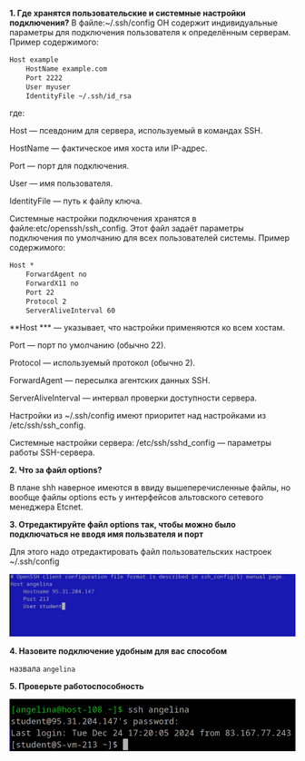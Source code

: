 **1. Где хранятся пользовательские и системные настройки подключения?**
В файле:~/.ssh/config
ОН содержит индивидуальные параметры для подключения пользователя к определённым серверам. Пример содержимого:
```
Host example
    HostName example.com
    Port 2222
    User myuser
    IdentityFile ~/.ssh/id_rsa
```
где:

Host — псевдоним для сервера, используемый в командах SSH.

HostName — фактическое имя хоста или IP-адрес.

Port — порт для подключения.

User — имя пользователя.

IdentityFile — путь к файлу ключа.

Системные настройки подключения хранятся в файле:etc/openssh/ssh_config. Этот файл задаёт параметры подключения по умолчанию для всех пользователей системы. Пример содержимого:
```
Host *
    ForwardAgent no
    ForwardX11 no
    Port 22
    Protocol 2
    ServerAliveInterval 60
```
**Host *** — указывает, что настройки применяются ко всем хостам.

Port — порт по умолчанию (обычно 22).

Protocol — используемый протокол (обычно 2).

ForwardAgent — пересылка агентских данных SSH.

ServerAliveInterval — интервал проверки доступности сервера.

Настройки из ~/.ssh/config имеют приоритет над настройками из /etc/ssh/ssh_config.

Системные настройки сервера: /etc/ssh/sshd_config — параметры работы SSH-сервера.

**2. Что за файл options?**

В плане shh наверное имеются в ввиду вышеперечисленные файлы, но вообще файлы options есть у интерфейсов альтовского сетевого менеджера Etcnet.

**3. Отредактируйте файл options так, чтобы можно было подключаться не вводя имя пользвателя и порт**

Для этого надо отредактировать файл пользовательских настроек ~/.ssh/config

![alt text](image-5.png)

**4. Назовите подключение удобным для вас способом**

назвала `angelina`

**5. Проверьте работоспособность**

![alt text](image-6.png)